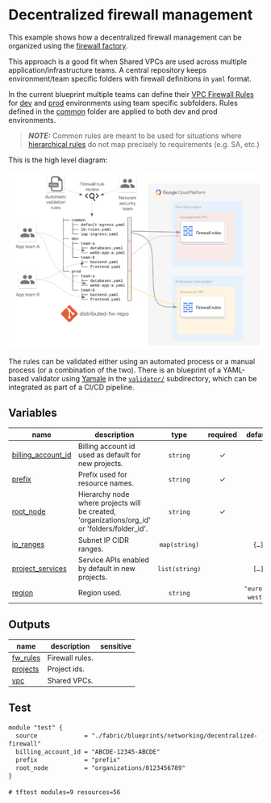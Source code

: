 # Decentralized firewall management

This example shows how a decentralized firewall management can be organized using the [firewall factory](../../factories/net-vpc-firewall-yaml/README.md).

This approach is a good fit when Shared VPCs are used across multiple application/infrastructure teams. A central repository keeps environment/team
specific folders with firewall definitions in `yaml` format.

In the current blueprint multiple teams can define their [VPC Firewall Rules](https://cloud.google.com/vpc/docs/firewalls)
for [dev](./firewall/dev) and [prod](./firewall/prod) environments using team specific subfolders. Rules defined in the
[common](./firewall/common) folder are applied to both dev and prod environments.

> **_NOTE:_**  Common rules are meant to be used for situations where [hierarchical rules](https://cloud.google.com/vpc/docs/firewall-policies)
do not map precisely to requirements (e.g. SA, etc.)

This is the high level diagram:

![High-level diagram](diagram.png "High-level diagram")

The rules can be validated either using an automated process or a manual process (or a combination of
the two). There is an blueprint of a YAML-based validator using [Yamale](https://github.com/23andMe/Yamale)
in  the [`validator/`](validator/) subdirectory, which can be integrated as part of a CI/CD pipeline.
<!-- BEGIN TFDOC -->

## Variables

| name | description | type | required | default |
|---|---|:---:|:---:|:---:|
| [billing_account_id](variables.tf#L15) | Billing account id used as default for new projects. | <code>string</code> | ✓ |  |
| [prefix](variables.tf#L29) | Prefix used for resource names. | <code>string</code> | ✓ |  |
| [root_node](variables.tf#L54) | Hierarchy node where projects will be created, 'organizations/org_id' or 'folders/folder_id'. | <code>string</code> | ✓ |  |
| [ip_ranges](variables.tf#L20) | Subnet IP CIDR ranges. | <code>map&#40;string&#41;</code> |  | <code title="&#123;&#10;  prod &#61; &#34;10.0.16.0&#47;24&#34;&#10;  dev  &#61; &#34;10.0.32.0&#47;24&#34;&#10;&#125;">&#123;&#8230;&#125;</code> |
| [project_services](variables.tf#L38) | Service APIs enabled by default in new projects. | <code>list&#40;string&#41;</code> |  | <code title="&#91;&#10;  &#34;container.googleapis.com&#34;,&#10;  &#34;dns.googleapis.com&#34;,&#10;  &#34;stackdriver.googleapis.com&#34;,&#10;&#93;">&#91;&#8230;&#93;</code> |
| [region](variables.tf#L48) | Region used. | <code>string</code> |  | <code>&#34;europe-west1&#34;</code> |

## Outputs

| name | description | sensitive |
|---|---|:---:|
| [fw_rules](outputs.tf#L15) | Firewall rules. |  |
| [projects](outputs.tf#L33) | Project ids. |  |
| [vpc](outputs.tf#L41) | Shared VPCs. |  |

<!-- END TFDOC -->

## Test
```hcl
module "test" {
  source             = "./fabric/blueprints/networking/decentralized-firewall"
  billing_account_id = "ABCDE-12345-ABCDE"
  prefix             = "prefix"
  root_node          = "organizations/0123456789"
}

# tftest modules=9 resources=56
```
